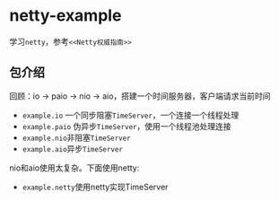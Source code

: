 # netty-example

学习`netty`，参考`<<Netty权威指南>>`

## 包介绍

回顾：io -> paio -> nio -> aio，搭建一个时间服务器，客户端请求当前时间

* `example.io` 一个同步阻塞`TimeServer`，一个连接一个线程处理
* `example.paio` 伪异步`TimeServer`，使用一个线程池处理连接
* `example.nio`非阻塞`TimeServer`
* `example.aio`异步`TimeServer`

nio和aio使用太复杂。下面使用netty:

* `example.netty`使用netty实现TimeServer